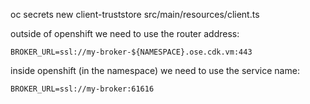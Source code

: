 oc secrets new client-truststore src/main/resources/client.ts

outside of openshift we need to use the router address:

    BROKER_URL=ssl://my-broker-${NAMESPACE}.ose.cdk.vm:443
    
inside openshift (in the namespace) we need to use the service name:

    BROKER_URL=ssl://my-broker:61616
    
